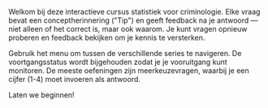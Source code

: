 Welkom bij deze interactieve cursus statistiek voor criminologie. Elke vraag bevat een conceptherinnering ("Tip") en geeft feedback na je antwoord — niet alleen of het correct is, maar ook waarom. Je kunt vragen opnieuw proberen en feedback bekijken om je kennis te versterken.

Gebruik het menu om tussen de verschillende series te navigeren. De voortgangsstatus wordt bijgehouden zodat je je vooruitgang kunt monitoren. De meeste oefeningen zijn meerkeuzevragen, waarbij je een cijfer (1-4) moet invoeren als antwoord.

Laten we beginnen!
